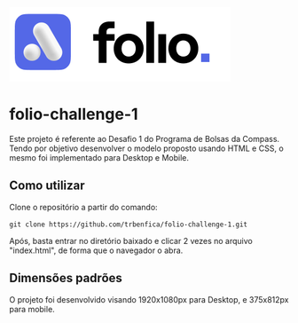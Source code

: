 
![logo folio](./assets/folio-white.png)

# folio-challenge-1

Este projeto é referente ao Desafio 1 do Programa de Bolsas da Compass. Tendo por objetivo desenvolver o modelo proposto
usando HTML e CSS, o mesmo foi implementado para Desktop e Mobile.

## Como utilizar

Clone o repositório a partir do comando:

```
git clone https://github.com/trbenfica/folio-challenge-1.git
```

Após, basta entrar no diretório baixado e clicar 2 vezes no arquivo "index.html", de forma que o navegador o abra.

## Dimensões padrões

O projeto foi desenvolvido visando 1920x1080px para Desktop, e 375x812px para mobile.
